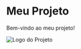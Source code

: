 # Meu Projeto

Bem-vindo ao meu projeto!

![Logo do Projeto](https://github.com/Luccas84/Spotify-Clone/blob/main/Imagens/Projeto.png)
